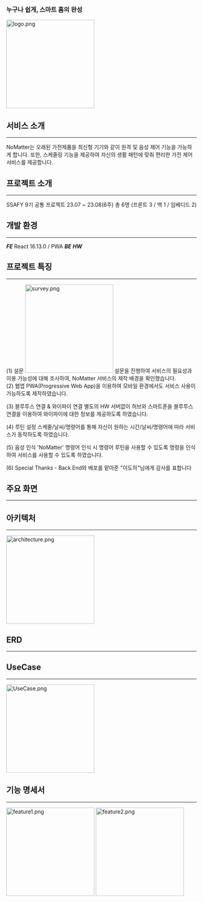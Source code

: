 ### 누구나 쉽게, 스마트 홈의 완성

<img src="S09P12C105/front-end/no-matter/public/images/logo.png" title="" alt="logo.png" width="233">   




## 서비스 소개
---
NoMatter는 오래된 가전제품을 최신형 기기와 같이 원격 및 음성 제어 기능을 가능하게 합니다. 또한, 스케줄링 기능을 제공하여 자신의 생활 패턴에 맞춰 편리한 가전 제어 서비스를 제공합니다.



## 프로젝트 소개
---
SSAFY 9기 공통 프로젝트
23.07 ~ 23.08(6주)
총 6명 (프론트 3 / 백 1 / 임베디드 2)



## 개발 환경
---
***FE*** React 16.13.0 / PWA
***BE***
***HW***



## 프로젝트 특징
---

(1) 설문
<img src="S09P12C105\front-end\no-matter\public\images\readme\survey.png" title="" alt="survey.png" width="233">
설문을 진행하여 서비스의 필요성과 이용 가능성에 대해 조사하여, NoMatter 서비스의 제작 배경을 확인했습니다.
<br>
(2) 웹앱
PWA(Progressive Web App)을 이용하여 모바일 환경에서도 서비스 사용이 가능하도록 제작하였습니다.
<br>

(3) 블루투스 연결 & 와이파이 연결
별도의 HW 서버없이 허브와 스마트폰을 블루투스 연결을 이용하여 와이파이에 대한 정보를 제공하도록 하였습니다.
<br>

(4) 루틴 설정
스케줄/날씨/명령어를 통해 자신이 원하는 시간/날씨/명령어에 따라 서비스가 동작하도록 하였습니다.
<br>

(5) 음성 인식
'NoMatter' 명령어 인식 시 명령어 루틴을 사용할 수 있도록 명령을 인식하여 서비스를 사용할 수 있도록 하였습니다.
<br>

(6) Special Thanks
    - Back End와 배포를 맡아준 "이도하"님에게 감사를 표합니다
<br>




## 주요 화면
---



## 아키텍처
---
<img src="S09P12C105\front-end\no-matter\public\images\readme\architecture.png" title="" alt="architecture.png" width="233">



## ERD
---



## UseCase
---
<img src="S09P12C105\front-end\no-matter\public\images\readme\UseCase.png" title="" alt="UseCase.png" width="233">



## 기능 명세서
---
<img src="S09P12C105\front-end\no-matter\public\images\readme\feature1.png" title="" alt="feature1.png" width="233">

<img src="S09P12C105\front-end\no-matter\public\images\readme\feature2.png" title="" alt="feature2.png" width="233">



